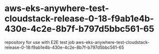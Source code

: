 # aws-eks-anywhere-test-cloudstack-release-0-18-f9ab1e4b-430e-4c2e-8b7f-b797d5bbc561-65
repository for use with E2E test job aws-eks-anywhere-test-cloudstack-release-0-18:f9ab1e4b-430e-4c2e-8b7f-b797d5bbc561-65
